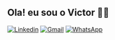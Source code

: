 ## Ola! eu sou o Victor 🤝🏻

[![Linkedin](https://img.shields.io/badge/LinkedIn-0077B5?style=for-the-badge&logo=linkedin&logoColor=white)](https://www.linkedin.com/in/victor-antonio-91ba92314)
[![Gmail](https://img.shields.io/badge/Gmail-D14836?style=for-the-badge&logo=gmail&logoColor=white)](mailto:victorsoaresmelo01@gmail.com)
[![WhatsApp](https://img.shields.io/badge/WhatsApp-25D366?style=for-the-badge&logo=whatsapp&logoColor=white)](https://wa.me/5531991857025)


